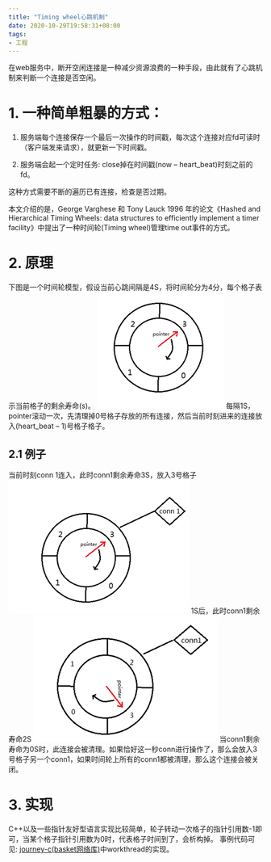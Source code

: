 ```yaml
---
title: "Timing wheel心跳机制"
date: 2020-10-29T19:58:31+08:00
tags:
- 工程
---
```


在web服务中，断开空闲连接是一种减少资源浪费的一种手段，由此就有了心跳机制来判断一个连接是否空闲。

# 1. 一种简单粗暴的方式：
1. 服务端每个连接保存一个最后一次操作的时间戳，每次这个连接对应fd可读时（客户端发来请求），就更新一下时间戳。

2. 服务端会起一个定时任务: close掉在时间戳(now – heart_beat)时刻之前的fd。

这种方式需要不断的遍历已有连接，检查是否过期。

本文介绍的是，George Varghese 和 Tony Lauck 1996 年的论文《Hashed and Hierarchical Timing Wheels: data structures to efficiently implement a timer facility》中提出了一种时间轮(Timing wheel)管理time out事件的方式。

# 2. 原理

下图是一个时间轮模型，假设当前心跳间隔是4S，将时间轮分为4分，每个格子表示当前格子的剩余寿命(s)。
![](/images/time_wheel_1.png)
每隔1S，pointer滚动一次，先清理掉0号格子存放的所有连接，然后当前时刻进来的连接放入(heart_beat – 1)号格子格子。

## 2.1 例子
当前时刻conn 1连入，此时conn1剩余寿命3S，放入3号格子
![](/images/time_wheel_2.png)
1S后，此时conn1剩余寿命2S
![](/images/time_wheel_3.png)
当conn1剩余寿命为0S时，此连接会被清理。如果恰好这一秒conn进行操作了，那么会放入3号格子另一个conn1，如果时间轮上所有的conn1都被清理，那么这个连接会被关闭。

# 3. 实现
C++以及一些指针友好型语言实现比较简单，轮子转动一次格子的指针引用数-1即可，当某个格子指针引用数为0时，代表格子时间到了，会析构掉。
事例代码可见: [journey-c(basket网络库)](https://github.com/lyuc0924/basket/tree/master/forward)中workthread的实现。
